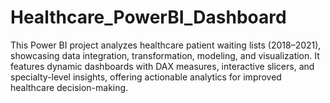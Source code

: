 # Healthcare_PowerBI_Dashboard
 This Power BI project analyzes healthcare patient waiting lists (2018–2021), showcasing data integration, transformation, modeling, and visualization. It features dynamic dashboards with DAX measures, interactive slicers, and specialty-level insights, offering actionable analytics for improved healthcare decision-making.
